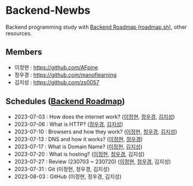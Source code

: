 # Backend-Newbs

Backend programming study with [Backend Roadmap (roadmap.sh)](https://roadmap.sh/backend), other resources.

## Members

- 이정현 : https://github.com/AFpine
- 정우경 : https://github.com/manoflearning
- 김지성 : https://github.com/zs0057

## Schedules ([Backend Roadmap](https://roadmap.sh/backend))

- 2023-07-03 : How does the internet work?
  ([이정현](https://github.com/manoflearning/backend-newbs/blob/main/AFpine/How%20does%20the%20internet%20work%3F.md),
  [정우경](https://github.com/manoflearning/Backend-Newbs/blob/main/manoflearning/How%20does%20the%20internet%20work_%20-%20Google%20Docs.pdf),
  [김지성](https://github.com/manoflearning/backend-newbs/blob/main/Zs/How%20does%20Internet%20work.pdf))
- 2023-07-06 : What is HTTP?
  ([정우경](https://github.com/manoflearning/Backend-Newbs/blob/main/manoflearning/What%20is%20HTTP_%20-%20Google%20Docs.pdf),
  [김지성](https://github.com/manoflearning/backend-newbs/blob/main/Zs/What%20is%20HTTP.pdf))
- 2023-07-10 : Browsers and how they work?
  ([이정현](https://github.com/manoflearning/backend-newbs/blob/main/AFpine/Browsers%20and%20how%20they%20work%3F.md),
  [정우경](https://github.com/manoflearning/Backend-Newbs/blob/main/manoflearning/Browsers%20and%20how%20they%20work_%20-%20Google%20Docs.pdf),
  [김지성](https://github.com/manoflearning/backend-newbs/blob/main/Zs/How%20browsers%20work.pdf))
- 2023-07-13 : DNS and how it works?
  ([이정현](https://github.com/manoflearning/backend-newbs/blob/main/AFpine/DNS%20and%20how%20it%20works%3F.md),
  [정우경](https://github.com/manoflearning/Backend-Newbs/blob/main/manoflearning/DNS%20and%20how%20it%20works_%20-%20Google%20Docs.pdf))
- 2023-07-17 : What is Domain Name?
  ([이정현](https://github.com/manoflearning/backend-newbs/blob/main/AFpine/What%20is%20Domain%20Name%3F.md),
  [김지성](https://github.com/manoflearning/backend-newbs/blob/main/Zs/What%20is%20Domain%20Name%20a4118925eba444c1abebbe9815adb59c.pdf))
- 2023-07-20 : What is hosting?
  ([이정현](https://github.com/manoflearning/Backend-Newbs/blob/main/AFpine/What%20is%20Hosting%3F.md),
  [정우경](https://github.com/manoflearning/Backend-Newbs/blob/main/manoflearning/What%20is%20hosting_%20-%20Google%20Docs.pdf),
  김지성)
- 2023-07-27 : Review (230703 ~ 230720)
  ([이정현](https://github.com/manoflearning/Backend-Newbs/blob/main/AFpine/Internet%20Review.md),
  [정우경](https://github.com/manoflearning/Backend-Newbs/blob/main/manoflearning/Review%20(230703%20~%20230720)%20-%20Google%20Docs.pdf),
  김지성)
- 2023-07-31 : Git
  (이정현,
  정우경,
  김지성)
- 2023-08-03 : GitHub
  (이정현,
  정우경,
  김지성)
